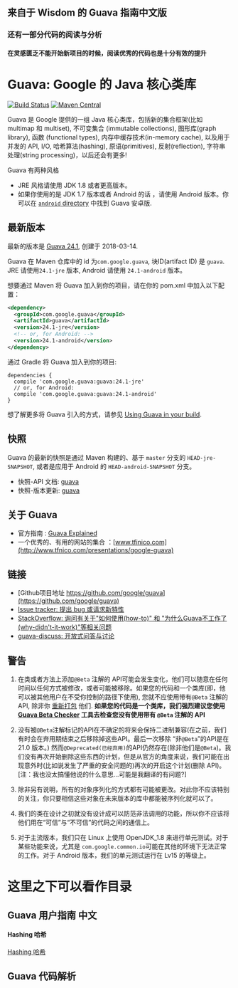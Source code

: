## 来自于 Wisdom 的 Guava 指南中文版
### 还有一部分代码的阅读与分析
#### 在灵感匮乏不能开始新项目的时候，阅读优秀的代码也是十分有效的提升

# Guava: Google 的 Java 核心类库

[![Build Status](https://travis-ci.org/google/guava.svg?branch=master)](https://travis-ci.org/google/guava)
[![Maven Central](https://maven-badges.herokuapp.com/maven-central/com.google.guava/guava/badge.svg)](https://maven-badges.herokuapp.com/maven-central/com.google.guava/guava)

Guava 是 Google 提供的一组 Java 核心类库，包括新的集合框架(比如 multimap 和 multiset), 不可变集合 (immutable collections), 图形库(graph library), 函数 (functional types), 内存中缓存技术(in-memory cache), 以及用于并发的 API, I/O, 哈希算法(hashing), 原语(primitives), 反射(reflection), 字符串处理(string processing)，以后还会有更多!

Guava 有两种风格

*   JRE 风格请使用 JDK 1.8 或者更高版本。
*   如果你使用的是 JDK 1.7 版本或者 Android 的话 ，请使用 Android 版本。你可以在 [`android` directory] 中找到 Guava 安卓版.

[`android` directory]: https://github.com/google/guava/tree/master/android

## 最新版本

最新的版本是 [Guava 24.1][current release], 创建于 2018-03-14.

Guava 在 Maven 仓库中的 id 为`com.google.guava`, 块ID(artifact ID) 是 `guava`. JRE 请使用`24.1-jre` 版本, Android 请使用 `24.1-android` 版本。

想要通过 Maven 将 Guava 加入到你的项目，请在你的 pom.xml 中加入以下配置：

```xml
<dependency>
  <groupId>com.google.guava</groupId>
  <artifactId>guava</artifactId>
  <version>24.1-jre</version>
  <!-- or, for Android: -->
  <version>24.1-android</version>
</dependency>
```

通过 Gradle 将 Guava 加入到你的项目:

```
dependencies {
  compile 'com.google.guava:guava:24.1-jre'
  // or, for Android:
  compile 'com.google.guava:guava:24.1-android'
}
```

想了解更多将 Guava 引入的方式，请参见 [Using Guava in your build].

## 快照

Guava 的最新的快照是通过 Maven 构建的、基于 `master` 分支的 `HEAD-jre-SNAPSHOT`, 或者是应用于 Android 的 `HEAD-android-SNAPSHOT` 分支。

- 快照-API 文档: [guava][guava-snapshot-api-docs]
- 快照-版本更新: [guava][guava-snapshot-api-diffs]

## 关于 Guava

- 官方指南 : [Guava Explained]
- 一个优秀的、有用的网站的集合 ：[www.tfinico.com](http://www.tfnico.com/presentations/google-guava)

## 链接

- [Github项目地址 https://github.com/google/guava](https://github.com/google/guava)
- [Issue tracker: 提出 bug 或请求新特性](https://github.com/google/guava/issues/new)
- [StackOverflow: 询问有关于"如何使用(how-to)" 和 "为什么Guava不工作了(why-didn't-it-work)"等相关问题](https://stackoverflow.com/questions/ask?tags=guava+java)
- [guava-discuss: 开放式问答与讨论](http://groups.google.com/group/guava-discuss)

## 警告

1. 在类或者方法上添加`@Beta` 注解的 API可能会发生变化，他们可以随意在任何时间以任何方式被修改，或者可能被移除。如果您的代码和一个类库(即，他可以被其他用户在不受你控制的路径下使用),
您就不应使用带有`@Beta` 注解的 API, 除非你 [重新打包](https://github.com/google/guava/wiki/UseGuavaInYourBuild#what-if-i-want-to-use-beta-apis-from-a-library-that-people-use-as-a-dependency) 他们.
**如果您的代码是一个类库，我们强烈建议您使用[Guava Beta Checker] 工具去检查您没有使用带有 `@Beta` 注解的 API**

2. 没有被`@Beta`注解标记的API在不确定的将来会保持二进制兼容(在之前，我们有时会在弃用期结束之后移除掉这些API。最后一次移除 “非`@Beta`”的API是在 21.0 版本。)
然而`@Deprecated(已经弃用)`的API仍然存在(除非他们是`@Beta`)。我们没有再次开始删除这些东西的计划，但是从官方的角度来说，我们可能在出现意外时(比如说发生了严重的安全问题的)再次的开启这个计划(删除 API)。
[注：我也没太搞懂他说的什么意思...可能是我翻译的有问题?]

3. 除非另有说明，所有的对象序列化的方式都有可能被更改。对此你不应该特别的关注，你只要相信这些对象在未来版本的库中都能被序列化就可以了。

4. 我们的类在设计之初就没有设计成可以防范非法调用的功能，所以你不应该将他们用在“可信”与“不可信”的代码之间的通信上。

5. 对于主流版本，我们只在 Linux 上使用 OpenJDK_1.8 来进行单元测试。对于某些功能来说，尤其是 `com.google.common.io`可能在其他的环境下无法正常的工作。对于 Android 版本，我们的单元测试运行在 Lv15 的等级上。

# 这里之下可以看作目录
## Guava 用户指南 中文
#### Hashing 哈希
[Hashing 哈希](https://github.com/Wisdom1994/guava-jch/blob/master/Guied-Explained(%E6%8C%87%E5%8D%97-%E8%AF%B4%E6%98%8E%E4%B9%A6)/Hashing(%E5%93%88%E5%B8%8C).md)

## Guava 代码解析
<!-- References -->
[current release]: https://github.com/google/guava/releases/tag/v24.1
[guava-snapshot-api-docs]: http://google.github.io/guava/releases/snapshot-jre/api/docs/
[guava-snapshot-api-diffs]: http://google.github.io/guava/releases/snapshot-jre/api/diffs/
[Guava Explained]: https://github.com/google/guava/wiki/Home
[Guava Beta Checker]: https://github.com/google/guava-beta-checker

[Using Guava in your build]: https://github.com/google/guava/wiki/UseGuavaInYourBuild
[repackage]: https://github.com/google/guava/wiki/UseGuavaInYourBuild#what-if-i-want-to-use-beta-apis-from-a-library-that-people-use-as-a-dependency

